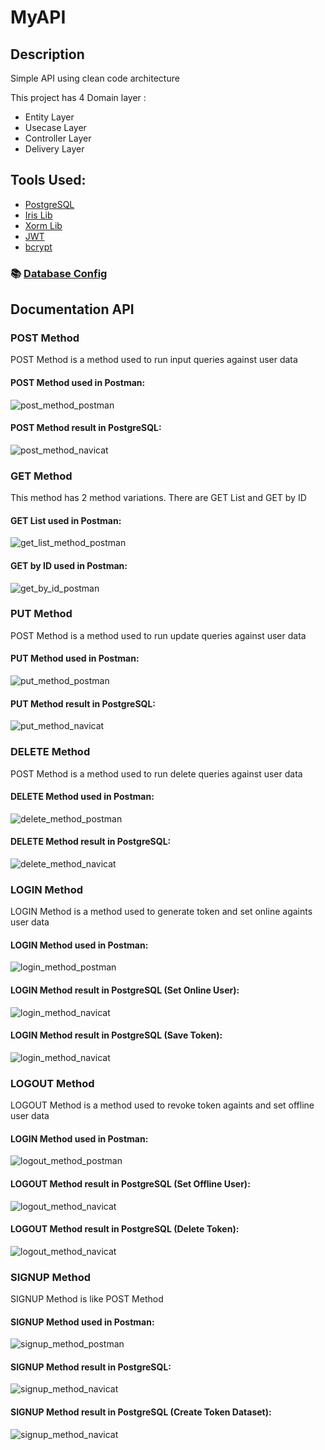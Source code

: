 # MyAPI

## Description
Simple API using clean code architecture

This project has  4 Domain layer :
 * Entity Layer
 * Usecase Layer
 * Controller Layer  
 * Delivery Layer

## Tools Used:
 * [PostgreSQL](https://github.com/lib/pq)
 * [Iris Lib](https://github.com/kataras/iris)
 * [Xorm Lib](https://xorm.io/xorm)
 * [JWT](https://github.com/dgrijalva/jwt-go)
 * [bcrypt](https://golang.org/x/crypto/bcrypt)

### 📚 [Database Config](https://github.com/Muruyung/MyAPI/blob/master/config/config.go)

## Documentation API
### POST Method
POST Method is a method used to run input queries against user data
#### POST Method used in Postman:
![post_method_postman](https://raw.githubusercontent.com/Muruyung/MyAPI/master/dokumentasi%20API/Postman-Post%20User.png)
#### POST Method result in PostgreSQL:
![post_method_navicat](https://github.com/Muruyung/MyAPI/blob/master/dokumentasi%20API/Navicat-Post%20User.png?raw=true)

### GET Method
This method has 2 method variations. There are GET List and GET by ID
#### GET List used in Postman:
![get_list_method_postman](https://github.com/Muruyung/MyAPI/blob/master/dokumentasi%20API/Postman-Get%20List%20User.png?raw=true)
#### GET by ID used in Postman:
![get_by_id_postman](https://github.com/Muruyung/MyAPI/blob/master/dokumentasi%20API/Postman-Get%20by%20ID%20User.png?raw=true)

### PUT Method
POST Method is a method used to run update queries against user data
#### PUT Method used in Postman:
![put_method_postman](https://raw.githubusercontent.com/Muruyung/MyAPI/master/dokumentasi%20API/Postman-Put%20User.png)
#### PUT Method result in PostgreSQL:
![put_method_navicat](https://github.com/Muruyung/MyAPI/blob/master/dokumentasi%20API/Navicat-Put%20User.png?raw=true)

### DELETE Method
POST Method is a method used to run delete queries against user data
#### DELETE Method used in Postman:
![delete_method_postman](https://raw.githubusercontent.com/Muruyung/MyAPI/master/dokumentasi%20API/Postman-Delete%20User.png)
#### DELETE Method result in PostgreSQL:
![delete_method_navicat](https://github.com/Muruyung/MyAPI/blob/master/dokumentasi%20API/Navicat-Delete%20User.png?raw=true)

### LOGIN Method
LOGIN Method is a method used to generate token and set online againts user data
#### LOGIN Method used in Postman:
![login_method_postman](https://github.com/Muruyung/MyAPI/blob/master/dokumentasi%20API/Postman-Login%20User%20(Get%20Token).png?raw=true)
#### LOGIN Method result in PostgreSQL (Set Online User):
![login_method_navicat](https://github.com/Muruyung/MyAPI/blob/master/dokumentasi%20API/Navicat-Set%20Online%20User.png?raw=true)
#### LOGIN Method result in PostgreSQL (Save Token):
![login_method_navicat](https://github.com/Muruyung/MyAPI/blob/master/dokumentasi%20API/Navicat-Save%20Token.png?raw=true)

### LOGOUT Method
LOGOUT Method is a method used to revoke token againts and set offline user data
#### LOGIN Method used in Postman:
![logout_method_postman](https://github.com/Muruyung/MyAPI/blob/master/dokumentasi%20API/Postman-Logout%20User%20(Set%20Offline).png?raw=true)
#### LOGOUT Method result in PostgreSQL (Set Offline User):
![logout_method_navicat](https://github.com/Muruyung/MyAPI/blob/master/dokumentasi%20API/Navicat-Set%20Offline%20User.png?raw=true)
#### LOGOUT Method result in PostgreSQL (Delete Token):
![logout_method_navicat](https://github.com/Muruyung/MyAPI/blob/master/dokumentasi%20API/Navicat-Revoke%20Token.png?raw=true)

### SIGNUP Method
SIGNUP Method is like POST Method
#### SIGNUP Method used in Postman:
![signup_method_postman](https://github.com/Muruyung/MyAPI/blob/master/dokumentasi%20API/Postman-Signup.png?raw=true)
#### SIGNUP Method result in PostgreSQL:
![signup_method_navicat](https://github.com/Muruyung/MyAPI/blob/master/dokumentasi%20API/Navicat-Signup%20User.png?raw=true)
#### SIGNUP Method result in PostgreSQL (Create Token Dataset):
![signup_method_navicat](https://github.com/Muruyung/MyAPI/blob/master/dokumentasi%20API/Navicat-Signup%20User%20(Create%20Token%20Dataset).png?raw=true)
